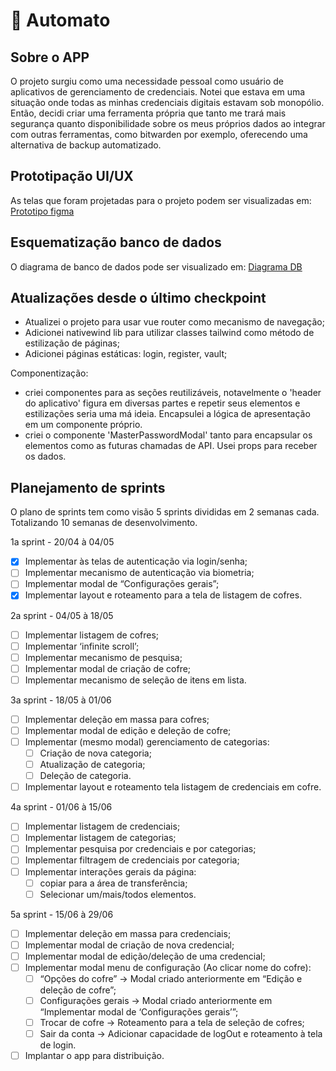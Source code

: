 # 🤖 Automato

## Sobre o APP
O projeto surgiu como uma necessidade pessoal como usuário de aplicativos de gerenciamento de credenciais. Notei que estava em uma situação onde todas as minhas credenciais digitais estavam sob monopólio. Então, decidi criar uma ferramenta própria que tanto me trará mais segurança quanto disponibilidade sobre os meus próprios dados ao integrar com outras ferramentas, como bitwarden por exemplo, oferecendo uma alternativa de backup automatizado.

## Prototipação UI/UX
As telas que foram projetadas para o projeto podem ser visualizadas em: [Prototipo figma](https://www.figma.com/proto/Zkirlt7UwRhGhnnN20FuSo/Automato?node-id=13-99&t=59bxVbJ5Z6Wa6YWg-1&starting-point-node-id=13%3A99)

## Esquematização banco de dados
O diagrama de banco de dados pode ser visualizado em: [Diagrama DB](https://www.figma.com/proto/Zkirlt7UwRhGhnnN20FuSo/Automato?node-id=44-206&t=59bxVbJ5Z6Wa6YWg-1&scaling=scale-down-width&content-scaling=fixed)

## Atualizações desde o último checkpoint
* Atualizei o projeto para usar vue router como mecanismo de navegação;
* Adicionei nativewind lib para utilizar classes tailwind como método de estilização de páginas;
* Adicionei páginas estáticas: login, register, vault;

Componentização: 
* criei componentes para as seções reutilizáveis, notavelmente o 'header do aplicativo' figura em diversas partes e repetir seus elementos e estilizações seria uma má ideia. Encapsulei a lógica de apresentação em um componente próprio.
* criei o componente 'MasterPasswordModal' tanto para encapsular os elementos como as futuras chamadas de API. Usei props para receber os dados.

## Planejamento de sprints

O plano de sprints tem como visão 5 sprints divididas em 2 semanas cada. Totalizando 10 semanas de desenvolvimento.

1a sprint - 20/04 à 04/05

- [X]  Implementar às telas de autenticação via login/senha;
- [ ]  Implementar mecanismo de autenticação via biometria;
- [ ]  Implementar modal de “Configurações gerais”;
- [X]  Implementar layout e roteamento para a tela de listagem de cofres.

2a sprint - 04/05 à 18/05

- [ ]  Implementar listagem de cofres;
- [ ]  Implementar ‘infinite scroll’;
- [ ]  Implementar mecanismo de pesquisa;
- [ ]  Implementar modal de criação de cofre;
- [ ]  Implementar mecanismo de seleção de itens em lista.

3a sprint - 18/05 à 01/06

- [ ]  Implementar deleção em massa para cofres;
- [ ]  Implementar modal de edição e deleção de cofre;
- [ ]  Implementar (mesmo modal) gerenciamento de categorias:
    - [ ]  Criação de nova categoria;
    - [ ]  Atualização de categoria;
    - [ ]  Deleção de categoria.
- [ ]  Implementar layout e roteamento tela listagem de credenciais em cofre.

4a sprint - 01/06 à 15/06

- [ ]  Implementar listagem de credenciais;
- [ ]  Implementar listagem de categorias;
- [ ]  Implementar pesquisa por credenciais e por categorias;
- [ ]  Implementar filtragem de credenciais por categoria;
- [ ]  Implementar interações gerais da página:
    - [ ]  copiar para a área de transferência;
    - [ ]  Selecionar um/mais/todos elementos.

5a sprint - 15/06 à 29/06

- [ ]  Implementar deleção em massa para credenciais;
- [ ]  Implementar modal de criação de nova credencial;
- [ ]  Implementar modal de edição/deleção de uma credencial;
- [ ]  Implementar modal menu de configuração (Ao clicar nome do cofre):
    - [ ]  “Opções do cofre” → Modal criado anteriormente em “Edição e deleção de cofre”;
    - [ ]  Configurações gerais → Modal criado anteriormente em “Implementar modal de ‘Configurações gerais’”;
    - [ ]  Trocar de cofre → Roteamento para a tela de seleção de cofres;
    - [ ]  Sair da conta → Adicionar capacidade de logOut e roteamento à tela de login.
- [ ]  Implantar o app para distribuição.
